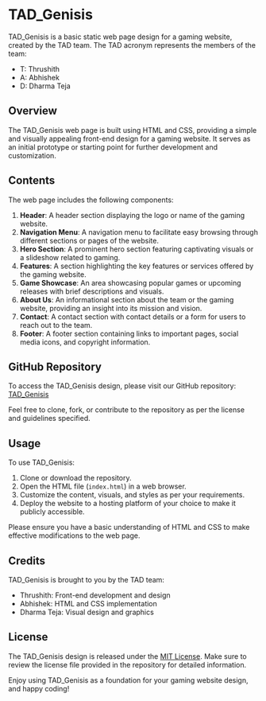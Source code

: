 # TAD_Genisis

TAD_Genisis is a basic static web page design for a gaming website, created by the TAD team. The TAD acronym represents the members of the team:

- T: Thrushith
- A: Abhishek
- D: Dharma Teja

## Overview

The TAD_Genisis web page is built using HTML and CSS, providing a simple and visually appealing front-end design for a gaming website. It serves as an initial prototype or starting point for further development and customization.

## Contents

The web page includes the following components:

1. **Header**: A header section displaying the logo or name of the gaming website.
2. **Navigation Menu**: A navigation menu to facilitate easy browsing through different sections or pages of the website.
3. **Hero Section**: A prominent hero section featuring captivating visuals or a slideshow related to gaming.
4. **Features**: A section highlighting the key features or services offered by the gaming website.
5. **Game Showcase**: An area showcasing popular games or upcoming releases with brief descriptions and visuals.
6. **About Us**: An informational section about the team or the gaming website, providing an insight into its mission and vision.
7. **Contact**: A contact section with contact details or a form for users to reach out to the team.
8. **Footer**: A footer section containing links to important pages, social media icons, and copyright information.

## GitHub Repository

To access the TAD_Genisis design, please visit our GitHub repository: [TAD_Genisis](https://github.com/your-github-repo-link)

Feel free to clone, fork, or contribute to the repository as per the license and guidelines specified.

## Usage

To use TAD_Genisis:

1. Clone or download the repository.
2. Open the HTML file (`index.html`) in a web browser.
3. Customize the content, visuals, and styles as per your requirements.
4. Deploy the website to a hosting platform of your choice to make it publicly accessible.

Please ensure you have a basic understanding of HTML and CSS to make effective modifications to the web page.

## Credits

TAD_Genisis is brought to you by the TAD team:

- Thrushith: Front-end development and design
- Abhishek: HTML and CSS implementation
- Dharma Teja: Visual design and graphics

## License

The TAD_Genisis design is released under the [MIT License](https://opensource.org/licenses/MIT). Make sure to review the license file provided in the repository for detailed information.

Enjoy using TAD_Genisis as a foundation for your gaming website design, and happy coding!
